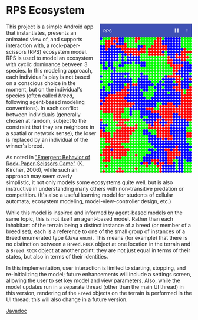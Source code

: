 # RPS Ecosystem

<img src="other/capture.png" style="max-width:250px; float: right; margin: 0 0 0.5em 0.5em;"/>This project is a simple Android app that instantiates, presents an animated view of, and supports interaction with, a rock-paper-scissors (RPS) ecosystem model. RPS is used to model an ecosystem with cyclic dominance between 3 species. In this modeling approach, each individual's play is not based on a conscious choice in the moment, but on the individual's species (often called _breed_, following agent-based modeling conventions). In each conflict between individuals (generally chosen at random, subject to the constraint that they are neighbors in a spatial or network sense), the loser is replaced by an individual of the winner's breed.

As noted in ["Emergent Behavior of Rock-Paper-Scissors Game"](http://guava.physics.uiuc.edu/~nigel/courses/569/Essays_Spring2006/files/kircher.pdf) (K. Kircher, 2006), while such an approach may seem overly simplistic, it not only models some ecosystems quite well, but is also instructive in understanding many others with non-transitive predation or competition. (It's also a useful learning model for students of cellular automata, ecosystem modeling, model-view-controller design, etc.)

While this model is inspired and informed by agent-based models on the same topic, this is not itself an agent-based model. Rather than each inhabitant of the terrain being a distinct instance of a breed (or member of a breed set), each is a reference to one of the small group of instances of a Breed enumerated type (Java `enum`). This means (for example) that there is no distinction between a `Breed.ROCK` object at one location in the terrain and a `Breed.ROCK` object at another point: they are not just equal in terms of their states, but also in terms of their identities.

In this implementation, user interaction is limited to starting, stopping, and re-initializing the model; future enhancements will include a settings screen, allowing the user to set key model and view parameters. Also, while the model updates run in a separate thread (other than the main UI thread) in this version, rendering of the `Breed` objects on the terrain is performed in the UI thread; this will also change in a future version.

[Javadoc](docs/index.html)

